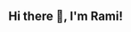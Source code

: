 ## Hi there 👋, I'm Rami!

<!--
I am a Computer Science student at New Jersey Institute of Technology! I am an aspiring Software Engineer, who works with various programming langugages, such as Java, JavaScript, HTMl/CSS, and more.

Here are some ideas to get you started:

- 🔭 I’m currently working on ...
- 🌱 I’m currently learning ...
- 👯 I’m looking to collaborate on ...
- 🤔 I’m looking for help with ...
- 💬 Ask me about ...
- 📫 How to reach me: ...
- 😄 Pronouns: ...
- ⚡ Fun fact: ...
-->
